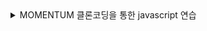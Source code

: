 <details>
<summary>MOMENTUM 클론코딩을 통한 javascript 연습 </summary>

목차 

	1. 서론 

	2. 자바스크립트 기초 

		2.1. 데이터 타입 

		2.2. 변수 선언 
	
		2.3. 배열 
	
		2.4. 객체(object) 

		2.5. 함수 

		2.6. 연산자 	

		2.7. Html 요소 찾기 

		2.8. Event 

	3. 이 프로젝트에서 배운 것들 

		3.1. 첫 화면 

		3.2. 배경화면 

		3.3. 시계 

		3.4. 명언 랜덤 출력 

		3.5. 해야 할 것들 목록  

	4. 결론 

 

 

 

 1.  서론 

Html, css에 이어 javascript를 연습하기 위해 노마드코더의 수업을 수강 후 배운 것들을 정리하고자 한다. 수업을 듣고 내용을 다시 정리하는 과정에서 얻는 것들은 가치 있다고 생각한다. 

 

2. 자바스크립트 기초 

 

2.1 데이터 타입 


Js에서 데이터 타입은 원시 값과 객체로 나뉜다. 

원시 값으로는 boolean, null, undefined, number, string, symbol이 있다. 

Boolean은 논리 요소를 나타내고, true와 false의 값을 가진다. 

null은 변수에 “값이 없음” 이 할당된 상태이다. 어떤 값이 의도적으로 비어 있음을 표현하며, boolean 연산에서는 거짓으로 취급한다. 

undefined는 변수에 값을 할당하지 않은 상태이다. 함수는 값을 명시적으로 반환하지 않으면 undefined를 반환한다. 

number는 숫자 데이터를 나타낼 때 사용한다. 데이터 타입을 검사할 때 해당 값이 숫자가 아니면 NaN이 출력된다. 

string은 텍스트 데이터를 나타낼 때 사용한다.  

symbol은 해당 요소의 고유함을 보장하고자 할 때 사용한다. 

 

2.2 변수 선언 


자바스크립트에서 변수를 선언하는 방법은 const, let, var 가 있다. 

기존 js에서는 var를 주로 사용했으나, 변수 선언 후 중복 선언이 가능한 등 코드가 길어질수록 오류가 날 가능성이 높았다.  

따라서 es6에서 let과 const가 나왔고, 현재 변수 선언에는 이 두 명령어를 주로 활용한다. 

const는 변수를 재선언 할 수 없고, 재할당도 할 수 없다. 
let은 변수를 재선언 할 수 없고, 재할당은 가능하다.  
var는 변수를 재선언 할 수 있고, 재할당도 가능하다.   

값을 재할당해야 할 것 같다면 let을, 아니라면 const를 사용하면 된다. 

js에서 변수를 선언할 때는 lowerCamelCase를 사용한다. 띄어쓰기가 필요한 단어의 맨 앞글자를 대문자로 표기하는 방식이다. 

 

2.3 배열 


배열은 데이터를 나열하기 위한 방법 중 하나이다. [] 안에 ,로 데이터들을 나열한다. 숫자, 문자, boolean 등 데이터 타입들을 정렬할 수 있다. 

Ex) const exerciseSupplements = [ protein, creatine, BCAA, booster ] 일 때  

해당 배열에서 4번째 값을 출력하고자 한다면 console.log(exerciseSupplements[3]); 을 해야 한다. 

Js 배열은 0부터 시작한다. 따라서 첫 번째 값은 0, 두 번째 값은 1이다. 
따라서 n번째 값을 얻고 싶다면 array[n-1] 값을 불러와야 한다.  

일반적으로 const로 선언된 값은 변경이 불가능하나, const로 배열을 선언했음에도 배열 안의 내용들은 변경이 가능하다. 객체의 경우 객체가 저장된 공간을 가리키는 정보만 상수이고, 객체 안의 내용들은 아니기 때문이다. 

 

2.4 객체 


객체는 여러 속성을 하나의 변수에 저장할 수 있게 해주는 데이터 타입이다. key와 value로 이루어져 있다. 

객체는 변수이나, 중괄호 표기를 이용하여 다량의 key/value에 대한 정보를 나열할 수 있다.  
이때 key는 문자열 또는 기호여야 하고, value는 모든 유형이 될 수 있다. 객체에서 명명된 값을 properties 라 한다. 

객체의 종류에는 배열, 함수, 날짜, 수학, 정규표현식 등 원시값을 제외한 모든 javascript의 값은 객체이다.  

객체는 크게 js 내장 객체, 브라우저 내장 객체, 사용자 정의 객체 3가지로 구분하고 있다. 

Js 내장 객체로는 Date,Array, Math 등이 있다.  
브라우저 내장 객체로는 BOM(브라우저 객체 모델), DOM(문서 객체 모델)이 있다. 
사용자 정의 객체는 말 그대로 사용자가 정의하고 확장시킨 객체들이다. 

property는 객체의 속성을 나타내는 key와 value를 가진 형태이다. 이때 key에 symbol 외의 값을 정의하면 데이터타입이 변경되어 문자열이 된다. 나중에 선언한 프로퍼티는 먼저 선언한 프로퍼티를 덮어쓰며, 객체는 프로퍼티를 나열할 때 순서 없이 나열된다. 

 

2.5 함수


Function은 코드를 재사용하기 위해 만들어진다. 특정 코드를 함수로 정의해 캡슐화 한 후 여러 번 실행할 수 있게 한다.  

함수는 아래와 같은 형태로 사용할 수 있다. 

 Function 함수명 ( 변수1, 변수2, …,) {  

함수 내용; 

} 

함수명(변수1, 변수2); 

함수에는 매개변수(parameter)와 인자(arguement)가 있다. 

Parameter는 함수를 정의할 때 함수가 받을 입력값을 지정하는 변수이다. 함수 내에서 사용되는 변수로써, 함수 선언 시 괄호 안에 나열되며 이름과 데이터 타입을 가진다. 

Ex) function hungry(food) { 

Console.log(`I want to eat ${food}`); 

} 

의 함수에서 food는 매개변수이다. 

Arguement는 함수를 호출할 때 전달되는 값들이다. 함수를 호출할 때 괄호 안에 인자를 넣어 전달하면, 해당 인자들이 함수의 매개변수에 할당된다. 이때 인자의 갯수와 순서는 매개변수와 일치해야 한다. 

Ex) hungry(“chicken”); 의 코드에서 “chicken”이 인자이다. 

함수에는 return 코드가 있어, 함수에서 얻은 값을 변수로 할당해 그 값을 사용할 수 있다. 
다만 함수 내부에서 return이 실행될 경우 해당 함수는 바로 종료된다. 

함수에 값을 보내는 게 인자, 받는 게 매개변수라 이해했다. 


2.6 연산자 


Js에서 연산자를 통해 할당, 비교, 산술, 비트 계산, 논리, 문자열, 삼항 등 다양한 명령을 내릴 수 있다. 

비교 연산자 

피연산자들을 비교하고, 결과가 참인지에 따라 논리값을 반환한다.  
동등(==), 부등(!=), 일치(===), 불일치(!==) 등의 기호가 있다. 
동등은 피연산자가 서로 같아야 하고, 일치는 이에 타입까지 같아야 한다. 

논리 연산자 

논리 연산자는 불리언 값과 함께 사용하여 불리언 값을 반환한다.  
and(&&), or(||), not(!) 등의 기호가 있다. 

Typeof 연산자 
피연산자의 타입을 나타내는 문자열을 반환할 수 있다. 

이외 등 많 연산자들이 있다. 

 

2.7 HTML 요소 찾기 


querySelector를 통해 html의 요소를 찾을 수 있다. Js에서 html을 수정하기 위해서는 js에서 우선 html의 특정 요소에 대해 정의해야 하기 때문에 자주 사용한다. 

Html에 없는 요소를 만들고자 한다면 createElement()를 통해 요소를 생성할 수 있다. 
다만 이때 생성한 요소는 appendChild()를 통해 document 상에 추가해야 화면을 통해 볼 수 있다. 


2.8 event 


Js에서 이벤트는 클릭, 스크롤, 무언가 입력하는 등의 상호작용으로 인해 발생하는 특정 사건을 의미한다. 모든 이벤트는 eventListener를 통해 js가 들을 수 있다.  

function eventHandler() { 

	Element.style.color=”grey” 

} 

Element.addEventListener(“click”, eventhandler) 

라는 코드가 있을 때, addEventListener 안의 함수에 ()를 붙이지 않은 이유는 이벤트 발동시에만 해당 함수를 작동시키기 위함이다. 해당 함수에 ()를 붙이면 바로 작동함. 

듣고 싶은 이벤트가 있다면 console.dir(element)를 통해 다양한 property들을 검색하여 사용 가능한 event를 찾을 수 있다. 이벤트 리스너는 property 앞에 on이 붙어있는 것을 통해(ex. Onclick 등) 확인할 수 있다. 해당 이벤트 리스너를 사용할 때는 앞에 on를 빼고 사용해야 한다. 

 

3 이 프로젝트에서 배운 것들 

 

3.1 첫 화면 


Html에서 로그인 화면 혹은 환영 화면을 띄우려고 한다. 해당 목표를 이루기 위해 classList 기능을 사용했다. 

각각의 화면에 div를 두고 해당 클래스와 hidden 클래스를 부여한다. css를 통해 hidden 클래스가 부여된 div는 화면에서 없애고, 조건을 통해 각 div 중 하나의 div만 해당 div의 classList 중 하나인 hidden을 제거해 볼 수 있게 한다. 

form에서 submit을 하면 브라우저는 새로고침된다. Form 안의 input을 submit 해도 해당 정보는 새로고침되면서 사라지기 때문에 event.preventDefault를 통해 브라우저 새로고침을 막았다. 브라우저 새로고침이 되지 않으면 submit 받은 정보가 그대로 남아있기 때문에 해당 정보를 활용할 수 있다. 
다만 반드시 form 안의 input이여야 정보를 받을 수 있다. div는 불가능하다. 여기서 받은 정보를 보관하기 위해 localStorage에 저장한다. 이후 받은 정보를 토대로 사용자의 이름을 화면에 보이는 함수를 실행한다. 

Js는 인자를 담아서 함수를 호출한다. 이 인자는 js가 기본적으로 제공하는 정보를 담을 수 있다. 함수의 인자가 없다면 이벤트에 대한 정보를 받을 수 없다. 함수의 괄호 안에 있는 인자의 이름으로 js에서는 발생한 event에 대한 정보를 준다. 관행적으로 function(event)라 적는다.    

js를 통해 html에 텍스트를 추가할 수 있다. OnLoginSubmit에서 paintGreetings로 username에 해당하는 인자를 보내면, paintGreetings 함수에서는 해당 값을 매개변수로 받아 .innerText 함수를 통해 화면에 띄운다. 이때 “Hello” + username 대신 한 괄호 안에 변수까지 포함한 값을 적고 싶다면, `` 백틱을 사용하여 `Hello ${username}`이라 할 수 있다. 

이 상황에서 페이지를 새로고침하면, localstorage에 값이 저장되어 있음에도 불구하고 처음 로그인 창부터 다시 나타난다. 이를 막기 위해 localstorage에 값이 있는지 확인하고, 저장된 값이 없다면 로그인 폼의 classList 중 hidden을 제거하고, 값이 있다면 값을 화면에 띄우는 함수를 작동시킨다. 

해당 코드를 적으며 hidden, username과 같은 변수명들이 자주 사용되었다. 변수명의 오타로 인한 오류는 js에서 잡아내지 못하기 때문에, 해당 변수명들을 각각 상수로 선언해서 사용했다. 

Ex) const HIDDEN_CLASSNAME=”hidden”;   

상수는 변수명과 구분될 수 있게 대문자로 하는 게 관례이다. 값이 변하지 않음을 타인들에게 알리기 위함이다. 변수명을 상수로 지정함으로써 오타로 인한 오류를 잡아낼 확률을 줄이고, 유의미한 상수명을 부여함으로써 코드 가독성을 올릴 수 있다. 

 

3.2 배경화면


출력하고자 하는 이미지를 각각 정의하고, 정의한 이미지들을 리스트에 넣었다. Math.random 함수를 통해 0~1 사이에 있는 임의의 수를 출력하고, 리스트의 요소 갯수만큼 곱한 뒤  Math.floor 함수를 통해 소숫점 이하의 수들을 모두 버렸다. 그렇게 리스트의 요소 갯수가 n일 때 0~n-1인 임의의 수를 얻을 수 있었다. 

임의의 수 r을 리스트[r]에 넣어 얻은 임의의 이미지를 chosenImage라 정의한다. 

배경화면에 넣고자 하는 이미지를 bgImage= document.createElement("img"); 라 정의하여 이미지 요소를 참조하는 객체로 만든다. 따라서 출력하고자 하는 이미지의 소스를 bgImage.src에 할당한 뒤 appendChild를 통해 html에 삽입한다면 랜덤한 이미지를 출력할 수 있다. 

해당 부분을 진행하며 bgimage.src=chosenImage라 정의하여 오류가 발생했었다. 이렇게 코드를 짜면 bgimage가 참조해야 할 속성이 이미지 요소 자체가 되기 때문에 출력되지 않는 오류가 발생했었다.  

같은 맥락으로 bgimage=chosenImage.src;라 정의해도 오류가 발생한다. BgImage의 속성에 출력하고자 하는 이미지의 속성이 직접 할당되지 않아 이미지가 출력되지 않는다.  

 

3.3 시계 


Html의 clock 부분을 querySelector를 통해 정의한다. GetClock이라는 함수를 하나 만들고, 이후 date=new date() 함수를 통해 date 타입을 가진 객체를 생성한다.  

Hour를 date.getHours(), minutes를 date.getminutes(), seconds를 date.seconds로 각각 정의한다. 이후 html의 clock에 변수로 지정한 hours, minutes, seconds를 각각 innertext로 집어넣는다.  

마지막으로 setInterval 함수를 통해 getClock 함수를 매 초마다 실행시켜 시간을 얻을 수 있다. 이때 setInterval을 통해 getClock 함수를 실행하면 첫 1초간은 getClock 함수가 작동하지 않기에 시간이 보이지 않는다. 따라서 그냥 getClock 함수를 한 번 작동시킨다. 

이 방식을 통해 html에 시계를 만들 수 있으나, 시간이 01초일 때 00:00:1, 1분일 때 00:1:1로 나오는 현상이 발생한다. 이를 해결하기 위해 date.getHours를 통해 얻은 값을 string으로 바꾸고, padstart 함수를 통해 만약 값이 한자리 수일 때, 빈 공간에 0을 채워넣는다. 이 방식을 통해 00:00:00 의 형태가 깨지지 않는 시계를 만들었다. 

 

3.4 명언 랜덤 출력 


10개의 랜덤한 명언을 글귀와 저자로 나누어 객체 배열 형태로 저장한다. Quotes는 객체 배열이며, quote와 author라는 속성을 가지고 있다. 

이후 html의 첫 번째 span을 quote로, 두 번째 span을 author로 정의한 뒤 quotes의 배열에서 랜덤으로 하나를 선택해 quote를 quote에, author를 author에 각각 innerText를 통해 추가한다. 

 

3.5 해야 할 것들 목록 


해야 할 것들 목록을 작성하기 위해 html에 form을 하나 만든다. Form 안에는 input을 두고, input을 통해 입력받은 값을 저장해둘 ul도 하나 만든다. 

우선 input이 submit되는 이벤트를 감지하는 함수를 하나 만든다. 이 이벤트를 감지할 시 다음 함수를 작동하도록 한다. 

input이 Submit될 때, event.preventDefault()를 통해 페이지의 새로고침을 막은 뒤, Input에서 입력받은 값을 newTodo로 정의한다. 새로고침을 막았기 때문에 input 칸의 값들도 여전히 남아있는 상태이다. 따라서 수동으로 input의 입력값들을 공백으로 수정해준다. 이 다음, 입력받은 값들을 text와 id로 구성된 객체로 정의한다. Id까지 구성된 객체로 구성하는 이유는 localstorage에서 지울 때 객체를 구별해서 지우기 위함이다.  

form의 input에서 입력받은 값을 ul에 추가할 함수를 만들어야 한다. li 요소와 span요소, button 요소를 각각 html상에 만든다.  이는 각각 html상에서 ul 안에 li를 만들고, li 안에 span과 button을 각가 만들기 위함이다. 입력받은 값을 화면상에 표기하는 paintToDo 함수는 입력받은 값을 매개변수로 받았다. 입력받은 값을 출력하고, 그 옆에 삭제 버튼까지 만들었다면, 삭제 버튼을 클릭했을 때 화면 상에서 지우는 함수를 작동하게 한다. 

다만 이 방식으로 한다면 새로고침을 할 때 등록한 모든 list들이 사라진다. 이를 막기 위해 localStorage를 활용하여 li들을 저장해야 한다. 리스트를 만들고, 입력받은 값들을 리스트에 저장한 뒤 이 리스트를 localStorage에 저장하는 방법을 사용했다.  

LocalStorage에는 string 타입의 값들만 저장할 수 있다. 하지만 우리가 리스트에 추가한 뒤 저장하고자 하는 값은 text와 id로 이루어진 객체이다. 객체를 localStorage에 저장하면 {object object}만 저장된다.  따라서 JSON.stringify를 통해 객체 배열들을 모두 string으로 바꿔준 뒤 localStorge에 올린다. 이렇게 올린 배열들은 JSON.parse를 통해 객체로 복구할 수 있다.  

이제 localStorage에 저장된 값이 있는지 확인하고, 저장된 값이 있다면 해당 값들을 JSON.parse를 통해 객체로 복구한 뒤, 리스트를 복구한 배열로 정의한다. 이 리스트에 담긴 각각의 객체마다 화면에 출력하는 함수를 통해 값들을 출력한다. 

하지만 이 방법을 통해서도 새로고침 후 input에 새 값을 입력하면 모든 localStorage가 사라지고 새로 입력한 값만 남는다. 이는 빈 리스트를 const로 정의했기 때문으로, 매번 빈 리스트에 값을 저장해 기존 값들이 사라지는 것이었다. Let을 통해 리스트를 정의함으로써 해당 리스트가 변화할 수 있게 한다면, 새로운 값을 입력해도 리스트에 잘 저장된 채 초기화되지 않는다. 

삭제 함수를 만들 때 단순히 버튼을 눌러서 생성된 li를 지우는 식으로 하면 모든 li가 지워진다. 이를 방지하기 위해 함수에 event 매개변수를 둔 뒤, event.target.parentElement를 통해 버튼의 상위 요소를 파악한다. 버튼의 상위 요소는 text와 button으로 이루어진 list이고, 이 리스트를 지움으로써 원하는 리스트만 지울 수 있다. 

하지만 localStorage는 지우지 못 했기에 새로고침시 지운 리스트가 다시 나타난다. 이는 filter 함수를 통해 배열을 다시 만든 후 다시 만든 배열을 localStorage에 저장해 갱신하는 방법을 사용할 것이다. 

Filter 함수는 배열의 값 만큼 작동하는 함수로, 조건을 걸고 false가 반환되는 객체를 제외한 나머지 객체들로 배열을 만든다. 이 경우에 조건은 “지운 객체의 id와 배열에 있는 객체의 id가 불일치하는가” 이다.  

 

4. 결론
   

Js 기초 강의를 들으며 객체와 연산자 등의 기본적인 개념들과 언어의 사용법들을 배을 수 있었다. 좋은 강의를 들으며 해당 논리를 이해하고 따라하는 것은 할 수 있었지만 혼자 논리를 구상해서 적용하기에는 아직 무리가 있을 듯 하다. Css를 통해 꾸며볼까 했지만 다른 프로젝트를 통해 js에 더 익숙해지는 게 더 나을 것 같아 생략했다. 더 노력하고 더 익숙해져서 더 나은 사람이 되고자 한다. 

</details>
